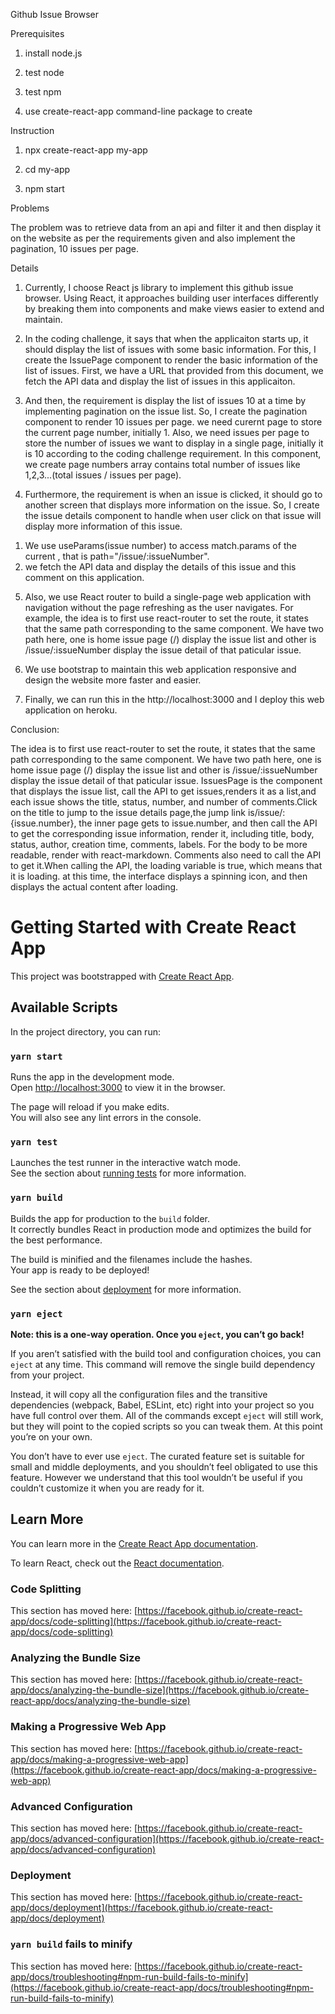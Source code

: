 Github Issue Browser

Prerequisites

1. install node.js

2. test node

3. test npm

4. use create-react-app command-line package to create


Instruction

1. npx create-react-app my-app

2. cd my-app

3. npm start

Problems

The problem was to retrieve data from an api and filter it and then display it on the website as per the requirements given and also implement the pagination, 10 issues per page.


Details

1. Currently, I choose React js library to implement this github issue browser. Using React, it approaches building user interfaces differently by breaking them into components and make views easier to extend and maintain.

2. In the coding challenge, it says that when the applicaiton starts up, it should display the list of issues with some basic information. For this, I create the IssuePage component to render the basic information of the list of issues. First, we have a URL that provided from this document, we fetch the API data and display the list of issues in this applicaiton.

3. And then, the requirement is display the list of issues 10 at a time by implementing pagination on the issue list. So, I create the pagination component to render 10 issues per page. we need curernt page to store the current page number, initially 1. Also, we need issues per page to store the number of issues we want to display in a single page, initially it is 10 according to the coding challenge requirement. In this component, we create page numbers array contains total number of issues like 1,2,3...(total issues / issues per page).


4. Furthermore, the requirement is when an issue is clicked, it should go to another screen that displays more information on the issue. So, I create the issue details component to handle when user click on that issue will display more information of this issue.
1) We use useParams(issue number) to access match.params of the current <Route>, that is path="/issue/:issueNumber".
2) we fetch the API data and display the details of this issue and this comment on this application.

5. Also, we use React router to build a single-page web application with navigation without the page refreshing as the user navigates. 
For example, the idea is to first use react-router to set the route, it states that the same path corresponding to the same component. We have two path here, one is home issue page (/) display the issue list and other is /issue/:issueNumber display the issue detail of that paticular issue.

6.  We use bootstrap to maintain this web application responsive and design the website more faster and easier. 

7. Finally, we can run this in the http://localhost:3000 and I deploy this web application on heroku.


Conclusion:

The idea is to first use react-router to set the route, it states that the same path corresponding to the same component. We have two path here, one is home issue page (/) display the issue list and other is /issue/:issueNumber display the issue detail of that paticular issue.
IssuesPage is the component that displays the issue list, call the API to get issues,renders it as a list,and each issue shows the title, status, number, and number of comments.Click on the title to jump to the issue details page,the jump link is/issue/: {issue.number}, the inner page gets to issue.number, and then call the API to get the corresponding issue information, render it, including title, body, status, author, creation time, comments, labels. For the body to be more readable, render with react-markdown. Comments also need to call the API to get it.When calling the API, the loading variable is true, which means that it is loading. at this time, the interface displays a spinning icon, and then displays the actual content after loading.




# Getting Started with Create React App

This project was bootstrapped with [Create React App](https://github.com/facebook/create-react-app).

## Available Scripts

In the project directory, you can run:

### `yarn start`

Runs the app in the development mode.\
Open [http://localhost:3000](http://localhost:3000) to view it in the browser.

The page will reload if you make edits.\
You will also see any lint errors in the console.

### `yarn test`

Launches the test runner in the interactive watch mode.\
See the section about [running tests](https://facebook.github.io/create-react-app/docs/running-tests) for more information.

### `yarn build`

Builds the app for production to the `build` folder.\
It correctly bundles React in production mode and optimizes the build for the best performance.

The build is minified and the filenames include the hashes.\
Your app is ready to be deployed!

See the section about [deployment](https://facebook.github.io/create-react-app/docs/deployment) for more information.

### `yarn eject`

**Note: this is a one-way operation. Once you `eject`, you can’t go back!**

If you aren’t satisfied with the build tool and configuration choices, you can `eject` at any time. This command will remove the single build dependency from your project.

Instead, it will copy all the configuration files and the transitive dependencies (webpack, Babel, ESLint, etc) right into your project so you have full control over them. All of the commands except `eject` will still work, but they will point to the copied scripts so you can tweak them. At this point you’re on your own.

You don’t have to ever use `eject`. The curated feature set is suitable for small and middle deployments, and you shouldn’t feel obligated to use this feature. However we understand that this tool wouldn’t be useful if you couldn’t customize it when you are ready for it.

## Learn More

You can learn more in the [Create React App documentation](https://facebook.github.io/create-react-app/docs/getting-started).

To learn React, check out the [React documentation](https://reactjs.org/).

### Code Splitting

This section has moved here: [https://facebook.github.io/create-react-app/docs/code-splitting](https://facebook.github.io/create-react-app/docs/code-splitting)

### Analyzing the Bundle Size

This section has moved here: [https://facebook.github.io/create-react-app/docs/analyzing-the-bundle-size](https://facebook.github.io/create-react-app/docs/analyzing-the-bundle-size)

### Making a Progressive Web App

This section has moved here: [https://facebook.github.io/create-react-app/docs/making-a-progressive-web-app](https://facebook.github.io/create-react-app/docs/making-a-progressive-web-app)

### Advanced Configuration

This section has moved here: [https://facebook.github.io/create-react-app/docs/advanced-configuration](https://facebook.github.io/create-react-app/docs/advanced-configuration)

### Deployment

This section has moved here: [https://facebook.github.io/create-react-app/docs/deployment](https://facebook.github.io/create-react-app/docs/deployment)

### `yarn build` fails to minify

This section has moved here: [https://facebook.github.io/create-react-app/docs/troubleshooting#npm-run-build-fails-to-minify](https://facebook.github.io/create-react-app/docs/troubleshooting#npm-run-build-fails-to-minify)
